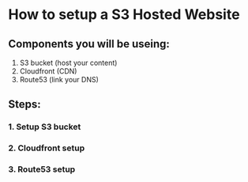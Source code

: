 # How to setup a S3 Hosted Website
## Components you will be useing:
1. S3 bucket (host your content)
2. Cloudfront (CDN)
3. Route53 (link your DNS)

## Steps:
### 1. Setup S3 bucket
### 2. Cloudfront setup
### 3. Route53 setup